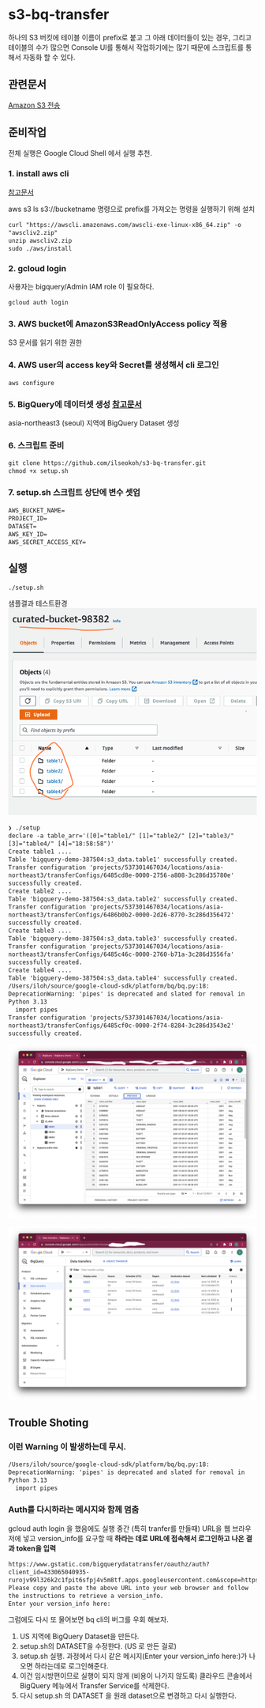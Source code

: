 # s3-bq-transfer
하나의 S3 버킷에 테이블 이름이 prefix로 붙고 그 아래 데이터들이 있는 경우, 그리고 테이블의 수가 많으면 Console UI를 통해서 작업하기에는 많기 때문에 스크립트를 통해서 자동화 할 수 있다. 

## 관련문서
[Amazon S3 전송](https://cloud.google.com/bigquery/docs/s3-transfer?hl=ko)

## 준비작업
전체 실행은 Google Cloud Shell 에서 실행 추천. 

### 1. install aws cli 
[참고문서](https://docs.aws.amazon.com/cli/latest/userguide/getting-started-install.html)

aws s3 ls s3://bucketname 명령으로 prefix를 가져오는 명령을 실행하기 위해 설치
```
curl "https://awscli.amazonaws.com/awscli-exe-linux-x86_64.zip" -o "awscliv2.zip"
unzip awscliv2.zip
sudo ./aws/install
```

### 2. gcloud login 
사용자는 bigquery/Admin IAM role 이 필요하다. 
```
gcloud auth login
```

### 3. AWS bucket에 AmazonS3ReadOnlyAccess policy 적용
S3 문서를 읽기 위한 권한 

### 4. AWS user의 access key와 Secret를 생성해서 cli 로그인 
```
aws configure
```

### 5. BigQuery에 데이터셋 생성 [참고문서](https://cloud.google.com/bigquery/docs/datasets?hl=ko)
asia-northeast3 (seoul) 지역에 BigQuery Dataset 생성

### 6. 스크립트 준비 
```
git clone https://github.com/ilseokoh/s3-bq-transfer.git
chmod +x setup.sh
```

### 7. setup.sh 스크립트 상단에 변수 셋업

```
AWS_BUCKET_NAME=
PROJECT_ID=
DATASET=
AWS_KEY_ID=
AWS_SECRET_ACCESS_KEY=
```

## 실행 

```
./setup.sh
```

샘플결과 
테스트환경
![S3 bucket 모양](images/s3-bucket.png)
```
❯ ./setup
declare -a table_arr='([0]="table1/" [1]="table2/" [2]="table3/" [3]="table4/" [4]="18:58:58")'
Create table1 ....
Table 'bigquery-demo-387504:s3_data.table1' successfully created.
Transfer configuration 'projects/537301467034/locations/asia-northeast3/transferConfigs/6485cd8e-0000-2756-a808-3c286d35780e' successfully created.
Create table2 ....
Table 'bigquery-demo-387504:s3_data.table2' successfully created.
Transfer configuration 'projects/537301467034/locations/asia-northeast3/transferConfigs/6486b0b2-0000-2d26-8770-3c286d356472' successfully created.
Create table3 ....
Table 'bigquery-demo-387504:s3_data.table3' successfully created.
Transfer configuration 'projects/537301467034/locations/asia-northeast3/transferConfigs/6485c46c-0000-2760-b71a-3c286d3556fa' successfully created.
Create table4 ....
Table 'bigquery-demo-387504:s3_data.table4' successfully created.
/Users/iloh/source/google-cloud-sdk/platform/bq/bq.py:18: DeprecationWarning: 'pipes' is deprecated and slated for removal in Python 3.13
  import pipes
Transfer configuration 'projects/537301467034/locations/asia-northeast3/transferConfigs/6485cf0c-0000-2f74-8284-3c286d3543e2' successfully created.
```

![BQ 테이블](images/result.png)

![Transfer 결과](images/transfer_result.png)



## Trouble Shoting 

### 이런 Warning 이 발생하는데 무시. 
```
/Users/iloh/source/google-cloud-sdk/platform/bq/bq.py:18: DeprecationWarning: 'pipes' is deprecated and slated for removal in Python 3.13
  import pipes
```

### Auth를 다시하라는 메시지와 함께 멈춤 
gcloud auth login 을 했음에도 실행 중간 (특히 tranfer를 만들때) URL을 웹 브라우저에 넣고 version_info를 요구할 때 
**하라는 데로 URL에 접속해서 로그인하고 나온 결과 token을 입력**
```
https://www.gstatic.com/bigquerydatatransfer/oauthz/auth?client_id=433065040935-rurojv99l326k2c1fpit6sfpj4v5m8tf.apps.googleusercontent.com&scope=https://www.googleapis.com/auth/bigquery&redirect_uri=urn:ietf:wg:oauth:2.0:oob&response_type=version_info
Please copy and paste the above URL into your web browser and follow the instructions to retrieve a version_info.
Enter your version_info here:
```

그럼에도 다시 또 물어보면 bq cli의 버그를 우회 해보자. 
1. US 지역에 BigQuery Dataset을 만든다. 
1. setup.sh의 DATASET을 수정한다. (US 로 만든 걸로)
1. setup.sh 실행. 과정에서 다시 같은 메시지(Enter your version_info here:)가 나오면 하라는데로 로그인해준다. 
1. 이건 임시방편이므로 실행이 되지 않게 (비용이 나가지 않도록) 클라우드 콘솔에서 BigQuery 메뉴에서 Transfer Service를 삭제한다. 
1. 다시 setup.sh 의 DATASET 을 원래 dataset으로 변경하고 다시 실행한다. 
